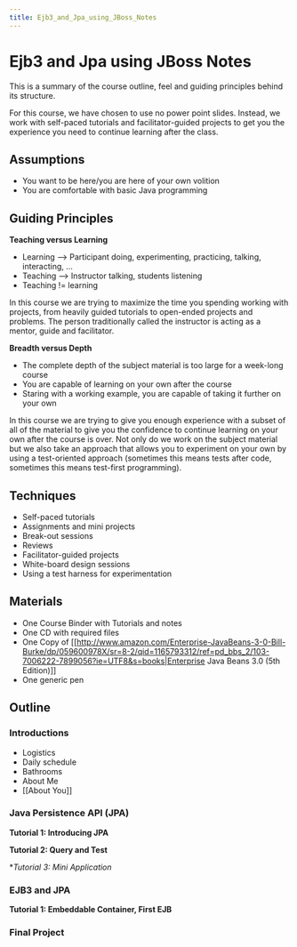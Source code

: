 ```yaml
---
title: Ejb3_and_Jpa_using_JBoss_Notes
---
```

# Ejb3 and Jpa using JBoss Notes

This is a summary of the course outline, feel and guiding principles behind its structure.

For this course, we have chosen to use no power point slides. Instead, we work with self-paced tutorials and facilitator-guided projects to get you the experience you need to continue learning after the class.

## Assumptions
* You want to be here/you are here of your own volition
* You are comfortable with basic Java programming

## Guiding Principles
**Teaching versus Learning**
* Learning --> Participant doing, experimenting, practicing, talking, interacting, ...
* Teaching --> Instructor talking, students listening
* Teaching != learning

In this course we are trying to maximize the time you spending working with projects, from heavily guided tutorials to open-ended projects and problems. The person traditionally called the instructor is acting as a mentor, guide and facilitator.

**Breadth versus Depth**
* The complete depth of the subject material is too large for a week-long course
* You are capable of learning on your own after the course
* Staring with a working example, you are capable of taking it further on your own

In this course we are trying to give you enough experience with a subset of all of the material to give you the confidence to continue learning on your own after the course is over. Not only do we work on the subject material but we also take an approach that allows you to experiment on your own by using a test-oriented approach (sometimes this means tests after code, sometimes this means test-first programming).

## Techniques
* Self-paced tutorials
* Assignments and mini projects
* Break-out sessions
* Reviews
* Facilitator-guided projects
* White-board design sessions
* Using a test harness for experimentation

## Materials
* One Course Binder with Tutorials and notes
* One CD with required files
* One Copy of [[http://www.amazon.com/Enterprise-JavaBeans-3-0-Bill-Burke/dp/059600978X/sr=8-2/qid=1165793312/ref=pd_bbs_2/103-7006222-7899056?ie=UTF8&s=books|Enterprise Java Beans 3.0 (5th Edition)]]
* One generic pen

## Outline

### Introductions
* Logistics
* Daily schedule
* Bathrooms
* About Me
* [[About You]]

### Java Persistence API (JPA)
**Tutorial 1: Introducing JPA**

**Tutorial 2: Query and Test**

**Tutorial 3: Mini Application*

### EJB3 and JPA
**Tutorial 1: Embeddable Container, First EJB**



### Final Project